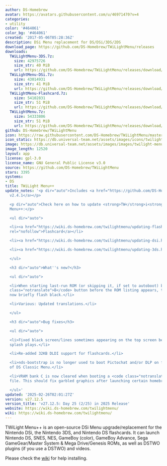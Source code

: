 ```yaml
---
author: DS-Homebrew
avatar: https://avatars.githubusercontent.com/u/46971470?v=4
categories:
- utility
color: '#464061'
color_bg: '#464061'
created: '2017-05-06T05:28:36Z'
description: DSi Menu replacement for DS/DSi/3DS/2DS
download_page: https://github.com/DS-Homebrew/TWiLightMenu/releases
downloads:
  TWiLightMenu-3DS.7z:
    size: 42975726
    size_str: 40 MiB
    url: https://github.com/DS-Homebrew/TWiLightMenu/releases/download/v27.12.5/TWiLightMenu-3DS.7z
  TWiLightMenu-DSi.7z:
    size: 43014931
    size_str: 41 MiB
    url: https://github.com/DS-Homebrew/TWiLightMenu/releases/download/v27.12.5/TWiLightMenu-DSi.7z
  TWiLightMenu-Flashcard.7z:
    size: 54102831
    size_str: 51 MiB
    url: https://github.com/DS-Homebrew/TWiLightMenu/releases/download/v27.12.5/TWiLightMenu-Flashcard.7z
  TWiLightMenu.7z:
    size: 54333806
    size_str: 51 MiB
    url: https://github.com/DS-Homebrew/TWiLightMenu/releases/download/v27.12.5/TWiLightMenu.7z
github: DS-Homebrew/TWiLightMenu
icon: https://raw.githubusercontent.com/DS-Homebrew/TWiLightMenu/master/booter/Twilight%2B%2B-animated%20icon-fix.gif
icon_static: https://db.universal-team.net/assets/images/icons/twilight-menu.png
image: https://db.universal-team.net/assets/images/images/twilight-menu.png
image_length: 12520
layout: app
license: gpl-3.0
license_name: GNU General Public License v3.0
source: https://github.com/DS-Homebrew/TWiLightMenu
stars: 3395
systems:
- DS
title: TWiLight Menu++
update_notes: '<p dir="auto">Includes <a href="https://github.com/DS-Homebrew/nds-bootstrap/releases/tag/v2.4.1">nds-bootstrap
  v2.4.1</a></p>

  <p dir="auto">Check here on how to update <strong>TW</strong>i<strong>L</strong>ight
  Menu++:</p>

  <ul dir="auto">

  <li><a href="https://wiki.ds-homebrew.com/twilightmenu/updating-flashcard.html"
  rel="nofollow">Flashcard</a></li>

  <li><a href="https://wiki.ds-homebrew.com/twilightmenu/updating-dsi.html" rel="nofollow">DSi</a></li>

  <li><a href="https://wiki.ds-homebrew.com/twilightmenu/updating-3ds.html" rel="nofollow">3DS</a></li>

  </ul>

  <h3 dir="auto">What''s new?</h3>

  <ul dir="auto">

  <li>When starting last-run ROM (or skipping it, if set to autoboot) by holding <code
  class="notranslate">B</code> button before the ROM listing appears, the screen will
  now briefly flash black.</li>

  <li>Various: Updated translations.</li>

  </ul>

  <h3 dir="auto">Bug fixes</h3>

  <ul dir="auto">

  <li>Fixed black screen/lines sometimes appearing on the top screen before the DS(i)
  splash plays.</li>

  <li>Re-added 32KB DLDI support for flashcards.</li>

  <li>nds-bootstrap is no longer used to boot Pictochat and/or DLP on flashcards outside
  of DS Classic Menu.</li>

  <li>VRAM bank C is now cleared when booting a <code class="notranslate">.nds</code>
  file. This should fix garbled graphics after launching certain homebrew titles.</li>

  </ul>'
updated: '2025-02-26T02:01:27Z'
version: v27.12.5
version_title: 'v27.12.5: Day 25 (2/25) in 2025 Release'
website: https://wiki.ds-homebrew.com/twilightmenu/
wiki: https://wiki.ds-homebrew.com/twilightmenu/
---
```

TWiLight Menu++ is an open-source DSi Menu upgrade/replacement for the Nintendo DSi, the Nintendo 3DS, and Nintendo DS flashcards. It can launch Nintendo DS, SNES, NES, GameBoy (color), GameBoy Advance, Sega GameGear/Master System & Mega Drive/Genesis ROMs, as well as DSTWO plugins (if you use a DSTWO) and videos.

Please check the [wiki](https://wiki.ds-homebrew.com/twilightmenu/) for help installing.